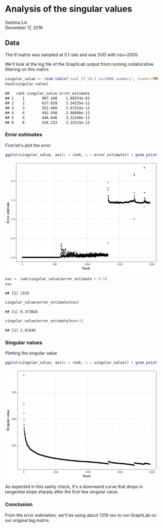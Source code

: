 # Analysis of the singular values
Santina Lin  
December 17, 2016  



## Data 

The tf matrix was sampled at 0.1 rate and was SVD with nsv=2000. 

We'll look at the log file of the GraphLab output from running collaborative filtering on this matrix. 

```r
singular_value <- read.table("sval_tf_r0.1_nsv2000.summary", header=TRUE)
head(singular_value)
```

```
##   rank singular_value error_estimate
## 1    1        907.160    1.09374e-03
## 2    2        637.839    3.34235e-12
## 3    3        552.660    3.67232e-12
## 4    4        492.490    3.46686e-12
## 5    5        446.646    3.32340e-12
## 6    6        416.233    3.25315e-12
```

### Error estimates 

First let's plot the error 

```r
ggplot(singular_value, aes(x = rank, y = error_estimate)) + geom_point(size=1, alpha=0.6) + ylab("Error estimate") + xlab("Rank") + theme_bw()
```

![](big_matrix_sampling_tf_files/figure-html/error_estimates-1.png)<!-- -->


```r
nsv <- sum(singular_value$error_estimate < 0.5)
nsv
```

```
## [1] 1319
```

```r
singular_value$error_estimate[nsv]
```

```
## [1] 0.373016
```

```r
singular_value$error_estimate[nsv+1]
```

```
## [1] 1.81948
```

### Singular values 

Plotting the singular value

```r
ggplot(singular_value, aes(x = rank, y = singular_value)) + geom_point(size=1, alpha=0.6) + ylab("Singular value") + xlab("Rank") + theme_bw()
```

![](big_matrix_sampling_tf_files/figure-html/singular_value_plot-1.png)<!-- -->

As expected in this sanity check, it's a downward curve that drops in tangential slope sharply after the first few singular value. 

### Conclusion

From the error estimation, we'll be using about 1319 nsv to run GraphLab on our original big matrix.  

